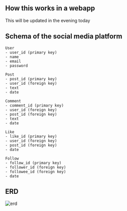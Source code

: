 ## How this works in a webapp

This will be updated in the evening today


## Schema of the social media platform
```text
User
- user_id (primary key)
- name
- email
- password

Post
- post_id (primary key)
- user_id (foreign key)
- text
- date

Comment
- comment_id (primary key)
- user_id (foreign key)
- post_id (foreign key)
- text
- date

Like
- like_id (primary key)
- user_id (foreign key)
- post_id (foreign key)
- date

Follow
- follow_id (primary key)
- follower_id (foreign key)
- followee_id (foreign key)
- date
```

## ERD
![erd](https://github.com/vectorsigmaissomewhere/Database/blob/main/QuickDesignADatabase/Niche/Social%20Networking%20Site/Basic%20ecommerce%20website%20database/imagefile/1_RYJzuLSqpPZYBySld74o3A-ezgif.com-webp-to-png-converter.png)
